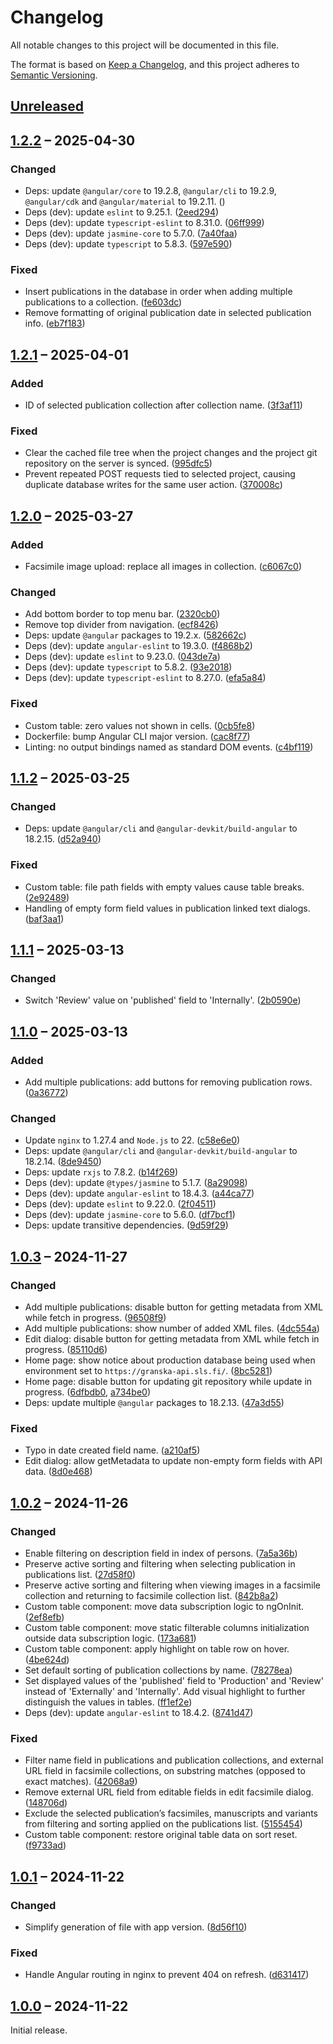 # Changelog

All notable changes to this project will be documented in this file.

The format is based on [Keep a Changelog](https://keepachangelog.com/), and this project adheres to [Semantic Versioning](https://semver.org/spec/v2.0.0.html).



## [Unreleased]



## [1.2.2] – 2025-04-30

### Changed

- Deps: update `@angular/core` to 19.2.8, `@angular/cli` to 19.2.9, `@angular/cdk` and `@angular/material` to 19.2.11. ([]())
- Deps (dev): update `eslint` to 9.25.1. ([2eed294](https://github.com/slsfi/digital-edition-cms-vincent/commit/2eed294de8ed0d2bf5dc30d98932d64609de8d05))
- Deps (dev): update `typescript-eslint` to 8.31.0. ([06ff999](https://github.com/slsfi/digital-edition-cms-vincent/commit/06ff999ea084c8fc2fecce83a097a84d5dcfd0b6))
- Deps (dev): update `jasmine-core` to 5.7.0. ([7a40faa](https://github.com/slsfi/digital-edition-cms-vincent/commit/7a40faa224f0866639f9a5f400fb58c8be9f9f61))
- Deps (dev): update `typescript` to 5.8.3. ([597e590](https://github.com/slsfi/digital-edition-cms-vincent/commit/597e590fcdeebf6e0758389f06f14df0b0efa2af))

### Fixed

- Insert publications in the database in order when adding multiple publications to a collection. ([fe603dc](https://github.com/slsfi/digital-edition-cms-vincent/commit/fe603dcecaec48dc56e48c233f4752615a93274c))
- Remove formatting of original publication date in selected publication info. ([eb7f183](https://github.com/slsfi/digital-edition-cms-vincent/commit/eb7f1838fbaa8a8ec690f156b77adfd1e46d8f46))



## [1.2.1] – 2025-04-01

### Added

- ID of selected publication collection after collection name. ([3f3af11](https://github.com/slsfi/digital-edition-cms-vincent/commit/3f3af11e4e29c26325b891ca83e702fccec532d0))

### Fixed

- Clear the cached file tree when the project changes and the project git repository on the server is synced. ([995dfc5](https://github.com/slsfi/digital-edition-cms-vincent/commit/995dfc52b1e46664aa4f45ac1cb979838594845b))
- Prevent repeated POST requests tied to selected project, causing duplicate database writes for the same user action. ([370008c](https://github.com/slsfi/digital-edition-cms-vincent/commit/370008ce1167f5a2414a1ba38ccf61e65645a85e))



## [1.2.0] – 2025-03-27

### Added

- Facsimile image upload: replace all images in collection. ([c6067c0](https://github.com/slsfi/digital-edition-cms-vincent/commit/c6067c00daf0ddf48174feeabc64fda1d3412ec3))

### Changed

- Add bottom border to top menu bar. ([2320cb0](https://github.com/slsfi/digital-edition-cms-vincent/commit/2320cb0c159651310e729ab5b5da2715491d5826))
- Remove top divider from navigation. ([ecf8426](https://github.com/slsfi/digital-edition-cms-vincent/commit/ecf8426bd3fdec5d0b583326c67897c45d2295ee))
- Deps: update `@angular` packages to 19.2.x. ([582662c](https://github.com/slsfi/digital-edition-cms-vincent/commit/582662c4f51bbbb6834940b4d8701f582c091aef))
- Deps (dev): update `angular-eslint` to 19.3.0. ([f4868b2](https://github.com/slsfi/digital-edition-cms-vincent/commit/f4868b2a7616891bf520cb6cda9e6dbe19ed49d5))
- Deps (dev): update `eslint` to 9.23.0. ([043de7a](https://github.com/slsfi/digital-edition-cms-vincent/commit/043de7aec693d4c9b14e27c55f8264f4a5ce1e66))
- Deps (dev): update `typescript` to 5.8.2. ([93e2018](https://github.com/slsfi/digital-edition-cms-vincent/commit/93e201823e8d7941d6ff66c23260794e33a65e61))
- Deps (dev): update `typescript-eslint` to 8.27.0. ([efa5a84](https://github.com/slsfi/digital-edition-cms-vincent/commit/efa5a8486d3d7d5a89b6eea2d06449849ffb57c1))

### Fixed

- Custom table: zero values not shown in cells. ([0cb5fe8](https://github.com/slsfi/digital-edition-cms-vincent/commit/0cb5fe85e1af08f94e358433ac44cfaca7b20dbc))
- Dockerfile: bump Angular CLI major version. ([cac8f77](https://github.com/slsfi/digital-edition-cms-vincent/commit/cac8f77f5f6cdb30a5a816992d88abd5316d764e))
- Linting: no output bindings named as standard DOM events. ([c4bf119](https://github.com/slsfi/digital-edition-cms-vincent/commit/c4bf119863c6009ab86596124df725cef4b6741a))



## [1.1.2] – 2025-03-25

### Changed

- Deps: update `@angular/cli` and `@angular-devkit/build-angular` to 18.2.15. ([d52a940](https://github.com/slsfi/digital-edition-cms-vincent/commit/d52a9402e2319a48b4307a87f5a9bc22106c3ee2))

### Fixed

- Custom table: file path fields with empty values cause table breaks. ([2e92489](https://github.com/slsfi/digital-edition-cms-vincent/commit/2e924896f1f64d77d740a9a331286e34e9056228))
- Handling of empty form field values in publication linked text dialogs. ([baf3aa1](https://github.com/slsfi/digital-edition-cms-vincent/commit/baf3aa1f10cfbf579bfbe093e3ee65dd43b290d7))



## [1.1.1] – 2025-03-13

### Changed

- Switch 'Review' value on 'published' field to 'Internally'. ([2b0590e](https://github.com/slsfi/digital-edition-cms-vincent/commit/2b0590e6140770835a42280157f1ecdbedecd3df))



## [1.1.0] – 2025-03-13

### Added

- Add multiple publications: add buttons for removing publication rows. ([0a36772](https://github.com/slsfi/digital-edition-cms-vincent/commit/0a367728bc49836304790d1de48b39668d8721a5))

### Changed

- Update `nginx` to 1.27.4 and `Node.js` to 22. ([c58e6e0](https://github.com/slsfi/digital-edition-cms-vincent/commit/c58e6e0cc5a815ac11ec7e48f13c8987633992bf))
- Deps: update `@angular/cli` and `@angular-devkit/build-angular` to 18.2.14. ([8de9450](https://github.com/slsfi/digital-edition-cms-vincent/commit/8de9450a5cc97be487970b2ddc20bda336e3c620))
- Deps: update `rxjs` to 7.8.2. ([b14f269](https://github.com/slsfi/digital-edition-cms-vincent/commit/b14f26966c89be457399003f69343881e499e957))
- Deps (dev): update `@types/jasmine` to 5.1.7. ([8a29098](https://github.com/slsfi/digital-edition-cms-vincent/commit/8a29098e3df4c787b0ff37a5f91a56dc3aafbb24))
- Deps (dev): update `angular-eslint` to 18.4.3. ([a44ca77](https://github.com/slsfi/digital-edition-cms-vincent/commit/a44ca77472ec2df7e64736e1c48d51463065d69b))
- Deps (dev): update `eslint` to 9.22.0. ([2f04511](https://github.com/slsfi/digital-edition-cms-vincent/commit/2f04511a957e335072c9ef837ef77d0ff2b45baf))
- Deps (dev): update `jasmine-core` to 5.6.0. ([df7bcf1](https://github.com/slsfi/digital-edition-cms-vincent/commit/df7bcf136168fe3794c294d996233d04f654019f))
- Deps: update transitive dependencies. ([9d59f29](https://github.com/slsfi/digital-edition-cms-vincent/commit/9d59f293332f3dbf089d7e311fdf41646347eaf0))



## [1.0.3] – 2024-11-27

### Changed

- Add multiple publications: disable button for getting metadata from XML while fetch in progress. ([96508f9](https://github.com/slsfi/digital-edition-cms-vincent/commit/96508f933206cec1092ece33f98ac4ad356f9639))
- Add multiple publications: show number of added XML files. ([4dc554a](https://github.com/slsfi/digital-edition-cms-vincent/commit/4dc554ab19b4a984312d6fdebec7357c43a08120))
- Edit dialog: disable button for getting metadata from XML while fetch in progress. ([85110d6](https://github.com/slsfi/digital-edition-cms-vincent/commit/85110d64b1bc800b33b04b6f9af4cfe084567e0f))
- Home page: show notice about production database being used when environment set to `https://granska-api.sls.fi/`. ([8bc5281](https://github.com/slsfi/digital-edition-cms-vincent/commit/8bc528148fef5a31b38d626b0cb99c8ff8fb8600))
- Home page: disable button for updating git repository while update in progress. ([6dfbdb0](https://github.com/slsfi/digital-edition-cms-vincent/commit/6dfbdb0b95d9ea87ca230902e2d4a33a38efd4a1), [a734be0](https://github.com/slsfi/digital-edition-cms-vincent/commit/a734be021f65fb29077842be304391fde163a699))
- Deps: update multiple `@angular` packages to 18.2.13. ([47a3d55](https://github.com/slsfi/digital-edition-cms-vincent/commit/47a3d55fb5fda07c60f1e67bfd10b559a6f186e0))

### Fixed

- Typo in date created field name. ([a210af5](https://github.com/slsfi/digital-edition-cms-vincent/commit/a210af5da9f4a6dae525ba5862fbc944f6cddd6a))
- Edit dialog: allow getMetadata to update non-empty form fields with API data. ([8d0e468](https://github.com/slsfi/digital-edition-cms-vincent/commit/8d0e4685fcb7eb0969a1f158cffe8aeba7c6d9ee))



## [1.0.2] – 2024-11-26

### Changed

- Enable filtering on description field in index of persons. ([7a5a36b](https://github.com/slsfi/digital-edition-cms-vincent/commit/7a5a36b6212e68ddbd86a6a4af004f04b6a753a3))
- Preserve active sorting and filtering when selecting publication in publications list. ([27d58f0](https://github.com/slsfi/digital-edition-cms-vincent/commit/27d58f0d5df8d7274a0f886322bf1237803fc45b))
- Preserve active sorting and filtering when viewing images in a facsimile collection and returning to facsimile collection list. ([842b8a2](https://github.com/slsfi/digital-edition-cms-vincent/commit/842b8a28dd2591b42a4bd2817c2026c40efed494))
- Custom table component: move data subscription logic to ngOnInit. ([2ef8efb](https://github.com/slsfi/digital-edition-cms-vincent/commit/2ef8efb6c1ea43d3b60bb54a747302d0e35383e7))
- Custom table component: move static filterable columns initialization outside data subscription logic. ([173a681](https://github.com/slsfi/digital-edition-cms-vincent/commit/173a6810e1e6c1d59d1cdba916ce5098790ece82))
- Custom table component: apply highlight on table row on hover. ([4be624d](https://github.com/slsfi/digital-edition-cms-vincent/commit/4be624dacf726d73f79f90e39142e38e4b3f3f8c))
- Set default sorting of publication collections by name. ([78278ea](https://github.com/slsfi/digital-edition-cms-vincent/commit/78278eae8ea0e19bd58e15fdbd2e554de06a0dd6))
- Set displayed values of the 'published' field to 'Production' and 'Review' instead of 'Externally' and 'Internally'. Add visual highlight to further distinguish the values in tables. ([ff1ef2e](https://github.com/slsfi/digital-edition-cms-vincent/commit/ff1ef2e86120bbc44759fafc5bb7ea960631df25))
- Deps (dev): update `angular-eslint` to 18.4.2. ([8741d47](https://github.com/slsfi/digital-edition-cms-vincent/commit/8741d479755635dd1be668cf9ddd31a0836a1121))

### Fixed

- Filter name field in publications and publication collections, and external URL field in facsimile collections, on substring matches (opposed to exact matches). ([42068a9](https://github.com/slsfi/digital-edition-cms-vincent/commit/42068a9e220fb3fd6f5e1c7dd1d961354317dbf3))
- Remove external URL field from editable fields in edit facsimile dialog. ([148706d](https://github.com/slsfi/digital-edition-cms-vincent/commit/148706d6fe4e24dffabd37a2f72a70c83a9fbd02))
- Exclude the selected publication’s facsimiles, manuscripts and variants from filtering and sorting applied on the publications list. ([5155454](https://github.com/slsfi/digital-edition-cms-vincent/commit/51554544968fe34086a599e7ab2ac973921999b5))
- Custom table component: restore original table data on sort reset. ([f9733ad](https://github.com/slsfi/digital-edition-cms-vincent/commit/f9733ad616a7e9099bbda2b109f36598d1039caa))



## [1.0.1] – 2024-11-22

### Changed

- Simplify generation of file with app version. ([8d56f10](https://github.com/slsfi/digital-edition-cms-vincent/commit/8d56f10be55e7620c4c8f98972cc3955302347c9))

### Fixed

- Handle Angular routing in nginx to prevent 404 on refresh. ([d631417](https://github.com/slsfi/digital-edition-cms-vincent/commit/d63141783ebe78e16770dd252610aca5b144b49a))



## [1.0.0] – 2024-11-22

Initial release.



[unreleased]: https://github.com/slsfi/digital-edition-cms-vincent/compare/1.2.2...HEAD
[1.2.2]: https://github.com/slsfi/digital-edition-cms-vincent/compare/1.2.1...1.2.2
[1.2.1]: https://github.com/slsfi/digital-edition-cms-vincent/compare/1.2.0...1.2.1
[1.2.0]: https://github.com/slsfi/digital-edition-cms-vincent/compare/1.1.2...1.2.0
[1.1.2]: https://github.com/slsfi/digital-edition-cms-vincent/compare/1.1.1...1.1.2
[1.1.1]: https://github.com/slsfi/digital-edition-cms-vincent/compare/1.1.0...1.1.1
[1.1.0]: https://github.com/slsfi/digital-edition-cms-vincent/compare/1.0.3...1.1.0
[1.0.3]: https://github.com/slsfi/digital-edition-cms-vincent/compare/1.0.2...1.0.3
[1.0.2]: https://github.com/slsfi/digital-edition-cms-vincent/compare/1.0.1...1.0.2
[1.0.1]: https://github.com/slsfi/digital-edition-cms-vincent/compare/1.0.0...1.0.1
[1.0.0]: https://github.com/slsfi/digital-edition-cms-vincent/releases/tag/1.0.0
